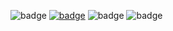 ![badge](https://nackerman-badges-poc.s3.amazonaws.com/badges/build-build.svg)
[![badge](https://img.shields.io/badge/QA-v1.0.1-green)](https://github.com/nckackerman/nckackerman.github.io/releases/tag/dev)
![badge](https://img.shields.io/badge/UAT-v1.0.1-green)
![badge](https://img.shields.io/badge/PROD-v1.0.0-green)
